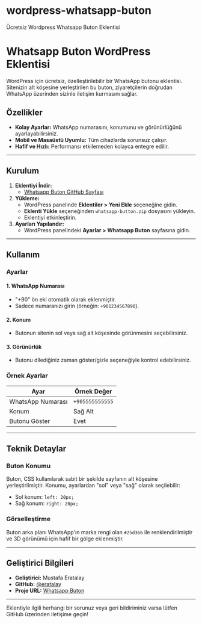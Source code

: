 # wordpress-whatsapp-buton
Ücretsiz Wordpress Whatsapp Buton Eklentisi

# Whatsapp Buton WordPress Eklentisi

WordPress için ücretsiz, özelleştirilebilir bir WhatsApp butonu eklentisi. Sitenizin alt köşesine yerleştirilen bu buton, ziyaretçilerin doğrudan WhatsApp üzerinden sizinle iletişim kurmasını sağlar.

## Özellikler

- **Kolay Ayarlar:** WhatsApp numarasını, konumunu ve görünürlüğünü ayarlayabilirsiniz.
- **Mobil ve Masaüstü Uyumlu:** Tüm cihazlarda sorunsuz çalışır.
- **Hafif ve Hızlı:** Performansı etkilemeden kolayca entegre edilir.

---

## Kurulum

1. **Eklentiyi İndir:**
   - [Whatsapp Buton GitHub Sayfası](https://github.com/eratalay/wordpress-whatsapp-buton)
2. **Yükleme:**
   - WordPress panelinde **Eklentiler > Yeni Ekle** seçeneğine gidin.
   - **Eklenti Yükle** seçeneğinden `whatsapp-button.zip` dosyasını yükleyin.
   - Eklentiyi etkinleştirin.
3. **Ayarları Yapılandır:**
   - WordPress panelindeki **Ayarlar > Whatsapp Buton** sayfasına gidin.

---

## Kullanım

### Ayarlar

#### 1. **WhatsApp Numarası**
   - "+90" ön eki otomatik olarak eklenmiştir.
   - Sadece numaranızı girin (örneğin: `+901234567890`).

#### 2. **Konum**
   - Butonun sitenin sol veya sağ alt köşesinde görünmesini seçebilirsiniz.

#### 3. **Görünürlük**
   - Butonu dilediğiniz zaman göster/gizle seçeneğiyle kontrol edebilirsiniz.

### Örnek Ayarlar
| Ayar                 | Örnek Değer       |
|----------------------|-------------------|
| WhatsApp Numarası   | `+905555555555`   |
| Konum               | Sağ Alt           |
| Butonu Göster       | Evet              |

---

## Teknik Detaylar

### Buton Konumu
Buton, CSS kullanılarak sabit bir şekilde sayfanın alt köşesine yerleştirilmiştir. Konumu, ayarlardan "sol" veya "sağ" olarak seçilebilir:

- Sol konum: `left: 20px;`
- Sağ konum: `right: 20px;`

### Görselleştirme
Buton arka planı WhatsApp'ın marka rengi olan `#25d366` ile renklendirilmiştir ve 3D görünümü için hafif bir gölge eklenmiştir.

---

## Geliştirici Bilgileri

- **Geliştirici:** Mustafa Eratalay
- **GitHub:** [@eratalay](https://github.com/eratalay)
- **Proje URL:** [Whatsapp Buton](https://github.com/eratalay/wordpress-whatsapp-buton)

---

Eklentiyle ilgili herhangi bir sorunuz veya geri bildiriminiz varsa lütfen GitHub üzerinden iletişime geçin!

